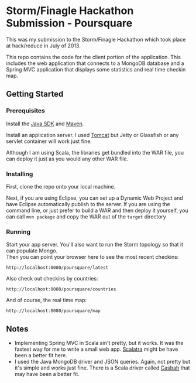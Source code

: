 Storm/Finagle Hackathon Submission - Poursquare 
===============================================

This was my submission to the Storm/Finagle Hackathon which took place at hack/reduce 
in July of 2013.  

This repo contains the code for the client portion of the application.  This includes the 
web application that connects to a MongoDB database and a Spring MVC application that displays some 
statistics and real time checkin map.

Getting Started
---------------

### Prerequisites

Install the [Java SDK](http://www.oracle.com/technetwork/java/javase/downloads/index.html) 
and [Maven](http://maven.apache.org/download.cgi).

Install an application server.  I used [Tomcat](http://tomcat.apache.org/) but Jetty or Glassfish or
any servlet container will work just fine.

Although I am using Scala, the libraries get bundled into the WAR file, you can deploy it 
just as you would any other WAR file.


### Installing

First, clone the repo onto your local machine.

Next, if you are using Eclipse, you can set up a Dynamic Web Project and have Eclipse automatically publish 
to the server.  If you are using the command line, or just prefer to build a WAR and then deploy it yourself, 
you can call `mvn package` and copy the WAR out of the `target` directory


### Running

Start your app server.  You'll also want to run the Storm topology so that it can populate Mongo.  
Then you can point your browser here to see the most recent checkins:

    http://localhost:8080/poursquare/latest
    
Also check out checkins by countries:

    http://localhost:8080/poursquare/countries
    
And of course, the real time map:

    http://localhost:8080/poursquare/map           

Notes
-----

* Implementing Spring MVC in Scala ain't pretty, but it works.  It was the fastest way for me to write 
a small web app.  [Scalatra](http://www.scalatra.org) might be have been a better fit here.
* I used the Java MongoDB driver and JSON queries.  Again, not pretty but it's simple and works 
just fine.  There is a Scala driver called [Casbah](http://api.mongodb.org/scala/casbah/2.0) that may have been a better fit.


